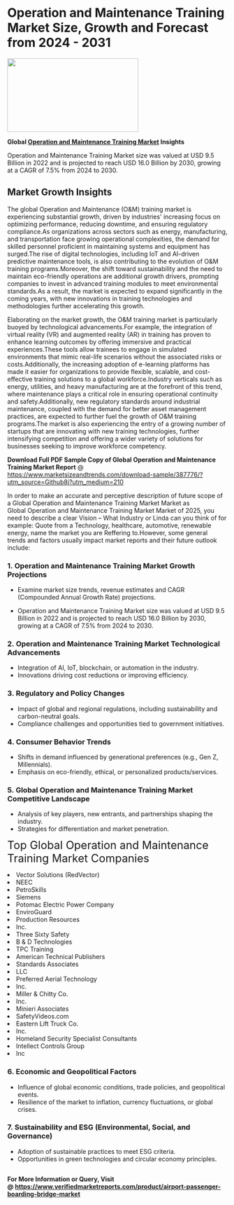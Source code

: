 <H1>Operation and Maintenance Training Market Size, Growth and Forecast from 2024 - 2031</H1><img class="aligncenter size-medium wp-image-584254" src="https://thirdeyenews.in/wp-content/uploads/2024/09/Global-Market-Research-300x168.jpeg" alt="" width="300" height="168" /><p><strong>Global&nbsp;<a href="https://www.marketsizeandtrends.com/download-sample/387776/?utm_source=Github8j?utm_medium=210">Operation and Maintenance Training Market</a> Insights</strong></p><p>Operation and Maintenance Training Market size was valued at USD 9.5 Billion in 2022 and is projected to reach USD 16.0 Billion by 2030, growing at a CAGR of 7.5% from 2024 to 2030.</p><p><h2>Market Growth Insights</h2> <p>The global Operation and Maintenance (O&M) training market is experiencing substantial growth, driven by industries' increasing focus on optimizing performance, reducing downtime, and ensuring regulatory compliance.As organizations across sectors such as energy, manufacturing, and transportation face growing operational complexities, the demand for skilled personnel proficient in maintaining systems and equipment has surged.The rise of digital technologies, including IoT and AI-driven predictive maintenance tools, is also contributing to the evolution of O&M training programs.Moreover, the shift toward sustainability and the need to maintain eco-friendly operations are additional growth drivers, prompting companies to invest in advanced training modules to meet environmental standards.As a result, the market is expected to expand significantly in the coming years, with new innovations in training technologies and methodologies further accelerating this growth.</p> <p>Elaborating on the market growth, the O&M training market is particularly buoyed by technological advancements.For example, the integration of virtual reality (VR) and augmented reality (AR) in training has proven to enhance learning outcomes by offering immersive and practical experiences.These tools allow trainees to engage in simulated environments that mimic real-life scenarios without the associated risks or costs.Additionally, the increasing adoption of e-learning platforms has made it easier for organizations to provide flexible, scalable, and cost-effective training solutions to a global workforce.Industry verticals such as energy, utilities, and heavy manufacturing are at the forefront of this trend, where maintenance plays a critical role in ensuring operational continuity and safety.Additionally, new regulatory standards around industrial maintenance, coupled with the demand for better asset management practices, are expected to further fuel the growth of O&M training programs.The market is also experiencing the entry of a growing number of startups that are innovating with new training technologies, further intensifying competition and offering a wider variety of solutions for businesses seeking to improve workforce competency.</p> <p><span class=""><strong>Download Full PDF Sample Copy of Global Operation and Maintenance Training Market Report</strong> @ <a href="https://www.marketsizeandtrends.com/download-sample/387776/?utm_source=Github8j?utm_medium=210" target="_blank">https://www.marketsizeandtrends.com/download-sample/387776/?utm_source=Github8j?utm_medium=210</a></span></p><p>In order to make an accurate and perceptive description of future scope of a Global&nbsp;Operation and Maintenance Training Market Market as Global&nbsp;Operation and Maintenance Training Market Market of 2025, you need to describe a clear Vision &ndash; What Industry or Linda can you think of for example: Quote from a Technology, healthcare, automotive, renewable energy, name the market you are Reffering to.However, some general trends and factors usually impact market reports and their future outlook include:</p><h3>1.&nbsp;<strong>Operation and Maintenance Training Market Growth Projections</strong></h3><ul><li>Examine market size trends, revenue estimates and CAGR (Compounded Annual Growth Rate) projections.</li><li><p>Operation and Maintenance Training Market size was valued at USD 9.5 Billion in 2022 and is projected to reach USD 16.0 Billion by 2030, growing at a CAGR of 7.5% from 2024 to 2030.</p></li></ul><h3>2.&nbsp;<strong>Operation and Maintenance Training Market Technological Advancements</strong></h3><ul><li>Integration of AI, IoT, blockchain, or automation in the industry.</li><li>Innovations driving cost reductions or improving efficiency.</li></ul><h3>3.&nbsp;<strong>Regulatory and Policy Changes</strong></h3><ul><li>Impact of global and regional regulations, including sustainability and carbon-neutral goals.</li><li>Compliance challenges and opportunities tied to government initiatives.</li></ul><h3>4.&nbsp;<strong>Consumer Behavior Trends</strong></h3><ul><li>Shifts in demand influenced by generational preferences (e.g., Gen Z, Millennials).</li><li>Emphasis on eco-friendly, ethical, or personalized products/services.</li></ul><h3>5.&nbsp;<strong>Global Operation and Maintenance Training Market Competitive Landscape</strong></h3><ul><li>Analysis of key players, new entrants, and partnerships shaping the industry.</li><li>Strategies for differentiation and market penetration.</li></ul><p data-pm-slice="1 1 []"><span style="color: inherit; font-family: inherit; font-size: 25px;">Top Global Operation and Maintenance Training Market Companies</span></p><div class="" data-test-id=""><p><li>Vector Solutions (RedVector)</li><li> NEEC</li><li> PetroSkills</li><li> Siemens</li><li> Potomac Electric Power Company</li><li> EnviroGuard</li><li> Production Resources</li><li> Inc.</li><li> Three Sixty Safety</li><li> B & D Technologies</li><li> TPC Training</li><li> American Technical Publishers</li><li> Standards Associates</li><li> LLC</li><li> Preferred Aerial Technology</li><li> Inc.</li><li> Miller & Chitty Co.</li><li> Inc.</li><li> Minieri Associates</li><li> SafetyVideos.com</li><li> Eastern Lift Truck Co.</li><li> Inc.</li><li> Homeland Security Specialist Consultants</li><li> Intellect Controls Group</li><li> Inc</li></p></div><h3>6.&nbsp;<strong>Economic and Geopolitical Factors</strong></h3><ul><li>Influence of global economic conditions, trade policies, and geopolitical events.</li><li>Resilience of the market to inflation, currency fluctuations, or global crises.</li></ul><h3>7.&nbsp;<strong>Sustainability and ESG (Environmental, Social, and Governance)</strong></h3><ul><li>Adoption of sustainable practices to meet ESG criteria.</li><li>Opportunities in green technologies and circular economy principles.</li></ul><h2><strong style="font-size: 14px;">For More Information or Query, Visit @&nbsp;</strong><a style="background-color: #ffffff; font-size: 14px;" href="https://www.marketsizeandtrends.com/report/operation-and-maintenance-training-market/" target="_blank">https://www.verifiedmarketreports.com/product/airport-passenger-boarding-bridge-market</a></h2>